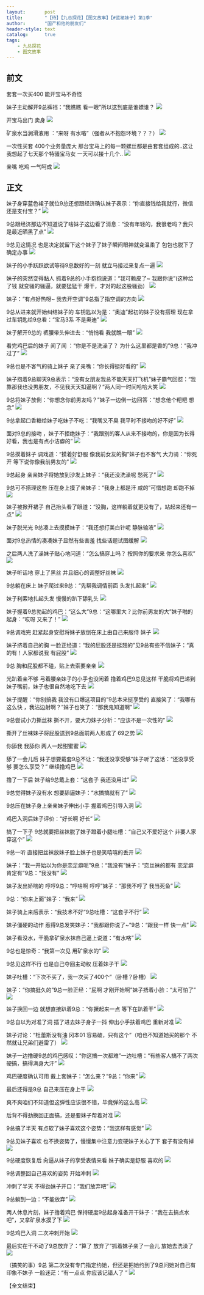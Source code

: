 ```yaml
---
layout:       post
title:        "【待】【九总探花】【图文故事】【#蓝裙妹子】第1季"
author:       "国产和他的朋友们"
header-style: text
catalog:      true
tags:
    - 九总探花
    - 图文故事
---
```


## 前文

套套一次买400 能开宝马不奇怪

妹子主动解开9总裤裆：“我瞧瞧 看一眼”所以这到底是谁嫖谁？
![](https://t.tmh7.app/tupian/forum/202411/29/013741zneiz77e7eeodjy9.gif)

开宝马出门 卖身
![](https://t.tmh7.app/tupian/forum/202411/29/013743yij7rq2yb72quoju.gif)

矿泉水当润滑液用 ：“来呀 有水咯”（强者从不抱怨环境？？？）
![](https://t.tmh7.app/tupian/forum/202411/29/014043qgwobw5njllxg8w1.gif)

一次性买套 400个业务量庞大 那台宝马上的每一颗螺丝都是由套套组成的..这让我想起了七天那个特骚宝马女 一天可以接十几个..
![](https://t.tmh7.app/tupian/forum/202411/29/013629y2wt2uww2qtw122w.gif)

亲嘴 吃鸡 一气呵成
![](https://t.tmh7.app/tupian/forum/202411/29/013628libjkjk0izebjkzb.gif)

## 正文

妹子身穿蓝色裙子就位9总还想跟经济确认妹子表示：“你直接钱给我就行，微信还是支付宝？”
![](https://t.tmh7.app/tupian/forum/202411/29/011317dxcnwklgzc81uig8.gif)

9总跟经济那边不知道说了啥妹子这边看了消息：“没有年轻的，我很老吗？我只是最近晒黑了点”
![](https://t.tmh7.app/tupian/forum/202411/29/011319qx332j135b43s833.gif)

9总见这情况 也是决定就留下这个妹子了妹子瞬间眼神就变温柔了 包包也脱下了确定办事
![](https://t.tmh7.app/tupian/forum/202411/29/011321mxllwqqsu7ccqu44.gif)

妹子的小手跃跃欲试等待9总数好的一刻 就立马接过来复点一遍
![](https://t.tmh7.app/tupian/forum/202411/29/011324qnx2o6rnc5tpkgup.gif)

妹子的突然变得黏人 抓着9总的小手抱抱说道：“我可赖皮了~ 我跟你说”(这种给了钱 就变骚的骚逼，就要猛猛干 爆干，才对的起这股骚劲）
![](https://t.tmh7.app/tupian/forum/202411/29/011327fju8xnixjastbtnn.gif)

妹子：“有点好热呀~ 我去开空调”9总指了指空调的方向 
![](https://t.tmh7.app/tupian/forum/202411/29/011329aas29y2yi99k9kqf.gif)

9总从进来就开始纠结妹子的 车钥匙以为是：“奥迪”起初的妹子没有搭理 现在拿过车钥匙给9总看：“宝马3系 不是奥迪”
![](https://t.tmh7.app/tupian/forum/202411/29/011332bhb6rssoj84tpsbw.gif)

妹子解开9总的 裤腰带头伸进去：“悄悄看 我就瞧一眼”
![](https://t.tmh7.app/tupian/forum/202411/29/011334b6r5z0h8hd5wws35.gif)

看完鸡巴后的妹子 闻了闻 ：“你是不是洗澡了？ 为什么这里都是香的”9总：“我冲过了”
![](https://t.tmh7.app/tupian/forum/202411/29/011339zxd0jdgfdbzewfvt.gif)

9总也是不客气的骑上妹子 亲了亲嘴：“你长得挺好看的”
![](https://t.tmh7.app/tupian/forum/202411/29/011347sg2235kkakadz4d2.gif)

妹子抱着9总聊天9总表示：“没有女朋友我总不能天天打飞机”妹子霸气回怼：“我靠那我也没男朋友，不见我天天扣逼啊？”两人同一时间哈哈大笑
![](https://t.tmh7.app/tupian/forum/202411/29/011355rrpyq66wnqvx6yvv.gif)

9总将妹子放倒：“你想念你前男友吗？”妹子一边倒一边回答：“想念他个粑粑 想念”
![](https://t.tmh7.app/tupian/forum/202411/29/011407mbq2fkf063ff76fq.gif)

9总拿起口香糖给妹子吃妹子不吃：“我嘴又不臭 我平时不接吻的好不好” 
![](https://t.tmh7.app/tupian/forum/202411/29/011417a9zsbs3q9599q3je.gif)

面对9总的接吻 ，妹子不拒绝妹子：“我跟别的客人从来不接吻的，你是因为长得好看，我也是有点小洁癖的” 
![](https://t.tmh7.app/tupian/forum/202411/29/011425jo5jzgy99qznnozt.gif)

9总摸着妹子 调戏道：“摸着好舒服 像我前女友的胸”妹子也不客气 大力骑：“你死开 等下说你像我前男友的” 
![](https://t.tmh7.app/tupian/forum/202411/29/011432l66x21u7g6t2t46u.gif)

9总起身 亲亲妹子将她放到沙发上妹子：“我还没洗澡呢 愁死了” 
![](https://t.tmh7.app/tupian/forum/202411/29/011445tnpthypnnt55rdpi.gif)

9总可不搭理这些 压在身上摸了亲妹子：“我身上都是汗 咸的”可惜想跑 却跑不掉 
![](https://t.tmh7.app/tupian/forum/202411/29/011502kjvyygggydt8ogv8.gif)

妹子被掀开裙子 自己抬头看了眼道：“没胸，这样躺着就更没有了，站起来还有一点” 
![](https://t.tmh7.app/tupian/forum/202411/29/011510jgx84gptx47g8pct.gif)

妹子脱光光 9总凑上去摸摸妹子：“我还想打美白针呢 静脉输液” 
![](https://t.tmh7.app/tupian/forum/202411/29/011521s0b37u8zu4l7g4yg.gif)

面对9总热情的凑凑妹子显然有些害羞 找些话题试图缓解 
![](https://t.tmh7.app/tupian/forum/202411/29/011527rxdpovnrzgmvw3ju.gif)

之后两人洗了澡妹子贴心地问道：“怎么搞穿上吗？ 按照你的要求来 你怎么喜欢” 
![](https://t.tmh7.app/tupian/forum/202411/29/011538d6sollo6bio6l6l2.gif)

妹子听话地 穿上了黑丝 并且细心的调整好丝袜 
![](https://t.tmh7.app/tupian/forum/202411/29/011549j9c90d4meaccc334.gif)

9总躺在床上 妹子爬过来9总：“先帮我调情前面 头发扎起来” 
![](https://t.tmh7.app/tupian/forum/202411/29/011556pzjza4aoj9y2by4t.gif)

妹子利索地扎起头发 慢慢的趴下舔乳头 
![](https://t.tmh7.app/tupian/forum/202411/29/011611d6gqsukut6qoqqse.gif)

妹子握着9总勃起的鸡巴：“这么大”9总：“这哪里大？比你前男友的大”妹子啪的起身：“哎呀 又来了！” 
![](https://t.tmh7.app/tupian/forum/202411/29/011625z0x30assjaa8fce4.gif)

9总调戏完 赶紧起身安慰将妹子放倒在床上由自己来服侍 妹子 
![](https://t.tmh7.app/tupian/forum/202411/29/011630ygqoqxxfwhprf3jj.gif)

妹子挤着自己的胸 一脸正经道：“我的屁股还是挺翘的”见9总有些不信妹子：“真的有！人家都说我 有屁股” 
![](https://t.tmh7.app/tupian/forum/202411/29/011638dcad8efsd078m8f5.gif)

9总 胸和屁股都不碰，贴上去索要亲亲 
![](https://t.tmh7.app/tupian/forum/202411/29/011656vasj9sjhh6qedkd9.gif)

光趴着亲不够 弓着腰亲妹子的小手也没闲着 撸着鸡巴9总见这样 干脆将鸡巴递到妹子嘴前，妹子也很自然地吃下去 
![](https://t.tmh7.app/tupian/forum/202411/29/011708uy49t5595vntqzqq.gif)

妹子提醒：“你别搞我 我没有口爆这项目的”9总本来挺享受的 直接笑了：“我哪有这么快 ，我沾边射啊？”妹子也笑了：“那我鬼知道啊” 
![](https://t.tmh7.app/tupian/forum/202411/29/011715egp6kqib7p0h0i65.gif)

9总尝试小力撕丝袜 撕不开，要大力妹子分析：“应该不是一次性的” 
![](https://t.tmh7.app/tupian/forum/202411/29/011722cpap0ewitpjbedlm.gif)

撕开了丝袜妹子将屁股送到9总面前两人形成了 69之势 
![](https://t.tmh7.app/tupian/forum/202411/29/011729wpzp68osl0c8ocbj.gif)

你舔我 我舔你 两人一起甜蜜蜜 
![](https://t.tmh7.app/tupian/forum/202411/29/011744e265v6m2evgq355x.gif)

舔了一会儿后 妹子想要戴套9总不让：“我还没享受够”妹子听了这话：“还没享受够 要怎么享受？” 继续撸鸡巴 
![](https://t.tmh7.app/tupian/forum/202411/29/011750bgzch3mxmxsj5eee.gif)

撸了一下后 妹子给9总戴上套：“这套子 我还没用过” 
![](https://t.tmh7.app/tupian/forum/202411/29/011755xgvut3g6wrf9nu5z.gif)

9总觉得妹子没有水 想要舔逼妹子：“水搞搞就有了” 
![](https://t.tmh7.app/tupian/forum/202411/29/011801nhma4tatam6baacd.gif)

9总压在妹子身上亲亲妹子伸出小手 握着鸡巴引导入洞 
![](https://t.tmh7.app/tupian/forum/202411/29/011808j5zh3qgh1z23hz83.gif)

鸡巴入洞后妹子评价：“好长啊 好长” 
![](https://t.tmh7.app/tupian/forum/202411/29/011815nkmkuukicnlmu5m8.gif)

搞了一下子 9总就要把丝袜脱了妹子蹬着小腿吐槽：“自己又不爱好这个 非要人家穿这个” 
![](https://t.tmh7.app/tupian/forum/202411/29/011835umck9592g9gvk9x5.gif)

9总一听 直接把丝袜放妹子脸上妹子也是笑嘻嘻的丢开 
![](https://t.tmh7.app/tupian/forum/202411/29/011849nnpxwiz2aironwrr.gif)

妹子：“我一开始以为你是恋足癖呢”9总：“我没有”妹子：“恋丝袜的都有 恋足癖肯定有”9总：“我没有” 
![](https://t.tmh7.app/tupian/forum/202411/29/011857gn840b4n20nnn5kk.gif)

妹子发出娇喘的 哼哼9总：“哼啥啊 哼哼”妹子：“那我不哼了 我当死鱼” 
![](https://t.tmh7.app/tupian/forum/202411/29/011910qfh4xea1fa7iufif.gif)

9总：“你来上面”妹子：“我来” 
![](https://t.tmh7.app/tupian/forum/202411/29/011918fyjnfg9ejm9jy99z.gif)

妹子骑上来后表示：“我技术不好”9总吐槽：“这套子不行” 
![](https://t.tmh7.app/tupian/forum/202411/29/011929zzx4ukr3ux4lp4he.gif)

妹子僵硬的动作 惹得9总发笑妹子：“我都跟你说了~”9总：“跟我一样 快一点” 
![](https://t.tmh7.app/tupian/forum/202411/29/011937zbrblrb5szlbzad5.gif)

妹子看没水，干脆拿矿泉水抹自己逼上说道：“有水咯” 
![](https://t.tmh7.app/tupian/forum/202411/29/011952jaqz0brdsbbhqsor.gif)

9总也是惊奇：“我第一次见 用矿泉水的” 
![](https://t.tmh7.app/tupian/forum/202411/29/012005f7w11qoko2hg1kbz.gif)

9总见这样不行 也是自己夺回主动权 压着妹子干 
![](https://t.tmh7.app/tupian/forum/202411/29/012015lq5gl93pghv6eh9l.gif)

妹子吐槽：“下次不买了，我一次买了400个”（卧槽？卧槽） 
![](https://t.tmh7.app/tupian/forum/202411/29/012024cletlwibwhn70ow2.gif)

妹子：“你搞挺久的”9总一脸正经：“屁啊 才刚开始啊”妹子捂着小脸：“太可怕了” 
![](https://t.tmh7.app/tupian/forum/202411/29/012036uqqr3n6ibz638tsi.gif)

妹子换回一边 就想直接趴着9总：“你撅起来一点 等下在趴着干” 
![](https://t.tmh7.app/tupian/forum/202411/29/012041pn0ro0senn0uzn0e.gif)

9总自以为对准了洞 插了进去妹子身子一抖 伸出小手扶着鸡巴 重新对准 
![](https://t.tmh7.app/tupian/forum/202411/29/012048wo9nzgi41orrg4f7.gif)

妹子讨论：“杜蕾斯没有油 冈本01 容易破，只有这个”（咱也不知道她买的那个 不然就让兄弟们避雷了） 
![](https://t.tmh7.app/tupian/forum/202411/29/012103vz2qd8ttq69n2iqn.gif)

妹子一边撸硬9总的鸡巴感叹：“你这搞一次都难”一边吐槽：“有些客人搞不了两次硬搞，搞得满身大汗” 
![](https://t.tmh7.app/tupian/forum/202411/29/012119p5ngjgxum9udtfhd.gif)

鸡巴硬度确认可用 戴上套妹子：“怎么来？”9总：“你来” 
![](https://t.tmh7.app/tupian/forum/202411/29/012126xcbj5s77mzqjjq7s.gif)

最后还得是9总 自己来压在身上干 
![](https://t.tmh7.app/tupian/forum/202411/29/012145fa22hj5fhegfnzjy.gif)

爽不爽咱们不知道但这弹性应该很不错，毕竟弹的这么高 
![](https://t.tmh7.app/tupian/forum/202411/29/012150g0djvkcmyqkcmrk0.gif)

后背不得劲换回正面搞，还是要妹子帮着对准 
![](https://t.tmh7.app/tupian/forum/202411/29/012206fovkrerkxqwrfh1q.gif)

9总搞了半天 有点软了妹子喜欢这个姿势：“我这样有感觉” 
![](https://t.tmh7.app/tupian/forum/202411/29/012220x4sej5kc4xy54qxk.gif)

9总见妹子喜欢 也不换姿势了，慢慢集中注意力变硬妹子关心了下 套子有没有掉 
![](https://t.tmh7.app/tupian/forum/202411/29/012232uoq0er55z5ine5x0.gif)

9总硬度恢复后 肏逼从妹子的享受表情来看 妹子确实是舒服 喜欢的 
![](https://t.tmh7.app/tupian/forum/202411/29/012245kubkkqb09giibs0i.gif)

9总调整回自己喜欢的姿势 开始冲刺 
![](https://t.tmh7.app/tupian/forum/202411/29/012300nkn0c3kvsgs56v16.gif)

冲刺了半天 不得劲妹子开口：“我们放弃吧” 
![](https://t.tmh7.app/tupian/forum/202411/29/012313ubh988klyz1zkl91.gif)

9总躺到一边：“不能放弃” 
![](https://t.tmh7.app/tupian/forum/202411/29/012321xdqyl042skzwqlb0.gif)

两人休息片刻，妹子撸着鸡巴 保持硬度9总起身准备开干妹子：“我在去搞点水吧”，又拿矿泉水摸了下 
![](https://t.tmh7.app/tupian/forum/202411/29/012330qffqqblmf2ffzqcm.gif)

9总鸡巴入洞 二次冲刺开始 
![](https://t.tmh7.app/tupian/forum/202411/29/012343tb8wbwityak9y1qb.gif)

最后实在干不动了9总放弃了：“算了 放弃了”抓着妹子亲了一会儿 放她去洗澡了 
![](https://t.tmh7.app/tupian/forum/202411/29/012350rhspxu422gh6n46n.gif)

（搞笑的事）9总 第二次没有专门指定约她，但还是把她约到了9总问她对自己有印象不妹子 一脸迷茫：“有一点点 你应该记错人了 ”
![](https://t.tmh7.app/tupian/forum/202411/29/012403r2ggoc558ifhztbf.gif)

【全文结束】